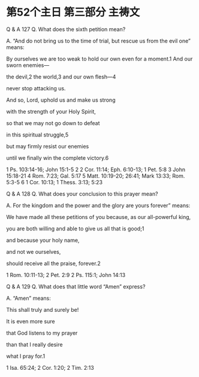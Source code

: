 # 第52个主日 第三部分 主祷文

Q & A 127
Q. What does the sixth petition mean?

A. “And do not bring us to the time of trial,
but rescue us from the evil one” means:

By ourselves we are too weak
to hold our own even for a moment.1
And our sworn enemies—

the devil,2 the world,3 and our own flesh—4

never stop attacking us.

And so, Lord,
uphold us and make us strong

with the strength of your Holy Spirit,

so that we may not go down to defeat

in this spiritual struggle,5

but may firmly resist our enemies

until we finally win the complete victory.6

1 Ps. 103:14-16; John 15:1-5
2 2 Cor. 11:14; Eph. 6:10-13; 1 Pet. 5:8
3 John 15:18-21
4 Rom. 7:23; Gal. 5:17
5 Matt. 10:19-20; 26:41; Mark 13:33; Rom. 5:3-5
6 1 Cor. 10:13; 1 Thess. 3:13; 5:23

Q & A 128
Q. What does your conclusion to this prayer mean?

A. For the kingdom
and the power
and the glory are yours forever” means:

We have made all these petitions of you
because, as our all-powerful king,

you are both willing and able
to give us all that is good;1

and because your holy name,

and not we ourselves,

should receive all the praise, forever.2

1 Rom. 10:11-13; 2 Pet. 2:9
2 Ps. 115:1; John 14:13

Q & A 129
Q. What does that little word “Amen” express?

A. “Amen” means:

This shall truly and surely be!

It is even more sure

that God listens to my prayer

than that I really desire

what I pray for.1

1 Isa. 65:24; 2 Cor. 1:20; 2 Tim. 2:13